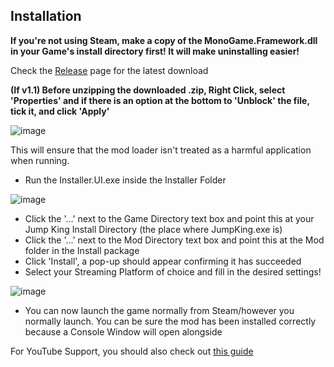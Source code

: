 ## Installation

**If you're not using Steam, make a copy of the MonoGame.Framework.dll in your Game's install directory first! It will make uninstalling easier!**

Check the [Release](https://github.com/PhantomBadger/JumpKingMod/releases/) page for the latest download

**(If v1.1) Before unzipping the downloaded .zip, Right Click, select 'Properties' and if there is an option at the bottom to 'Unblock' the file, tick it, and click 'Apply'**

![image](https://user-images.githubusercontent.com/9095972/137400443-37a037bf-b1b2-407e-acea-06cea1232fdd.png)

This will ensure that the mod loader isn't treated as a harmful application when running.
- Run the Installer.UI.exe inside the Installer Folder

![image](https://user-images.githubusercontent.com/9095972/147677074-75122f77-a437-4371-a33d-6e2b9d34149d.png)
- Click the '...' next to the Game Directory text box and point this at your Jump King Install Directory (the place where JumpKing.exe is)
- Click the '...' next to the Mod Directory text box and point this at the Mod folder in the Install package
- Click 'Install', a pop-up should appear confirming it has succeeded
- Select your Streaming Platform of choice and fill in the desired settings!

![image](https://user-images.githubusercontent.com/9095972/147677631-f3463081-9cb3-4d60-8571-3f357286a8e0.png)

- You can now launch the game normally from Steam/however you normally launch. You can be sure the mod has been installed correctly because a Console Window will open alongside

For YouTube Support, you should also check out [this guide](https://github.com/PhantomBadger/JumpKing-TwitchRavens/blob/main/docs/ConnectingToYouTube.md)

